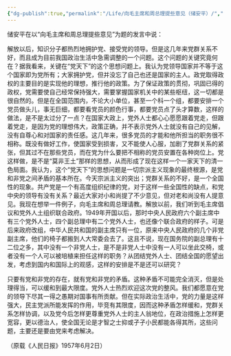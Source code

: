 ```yaml
---
{"dg-publish":true,"permalink":"/Life/向毛主席和周总理提些意见（储安平）/","title":"向毛主席和周总理提些意见（储安平）","tags":["clippings"]}
---
```



储安平在以“向毛主席和周总理提些意见”为题的发言中说：

解放以后，知识分子都热烈地拥护党、接受党的领导。但是这几年来党群关系不好，而且成为目前我国政治生活中急需调整的一个问题。这个问题的关键究竟何在？据我看来，关键在“党天下”的这个思想问题上。我认为党领导国家并不等于这个国家即为党所有；大家拥护党，但并没忘了自己也还是国家的主人。政党取得政权的主要目的是实现他的理想，推行他的政策。为了保证政策的贯彻，巩固已得的政权，党需要使自己经常保持强大，需要掌握国家机关中的某些枢纽，这一切都是很自然的。但是在全国范围内，不论大小单位，甚至一个科一个组，都要安排一个党员做头儿，事无巨细，都要看党员的颜色行事，都要党员点了头才算数，这样的做法，是不是太过分了一点？在国家大政上，党外人士都心心愿愿跟着党走，但跟着党走，是因为党的理想伟大，政策正确，并不表示党外人士就没有自己的见解，没有自尊心和对国家的责任感。这几年来，很多党员的才能和他所担当的职务很不相称。既没有做好工作，使国家受到损害，又不能使人心服，加剧了党群关系的紧张，但其过不在那些党员，而在党为什么要把不相称的党员安置在各种岗位上。党这样做，是不是“莫非王土”那样的思想，从而形成了现在这样一个一家天下的清一色局面。我认为，这个“党天下”的思想问题是一切宗派主义现象的最终根源，是党和非党之间矛盾的基本所在。今天宗派主义的突出；党群关系的不好，是一个全国性的现象。共产党是一个有高度组织纪律的党，对于这样一些全国性的缺点，和党中央的领导有没有关系？最近大家对小和尚提了不少意见，但对老和尚没有人提意见。我现在想举一件例子，向毛主席和周总理请教。解放以前，我们听到毛主席倡议和党外人土组织联合政府。1949年开国以后，那时中央人民政府六个副主席中有三个党外人士，四个副总理中有二个党外人士，也还像个联合政府的样子。可是后来政府改组，中华人民共和国的副主席只有一位，原来中央人民政府的几个非党副主席，他们的椅子都搬到人大常委会去了。这且不说，现在国务院的副总理有十二位之多，其中没有一个非党人士，是不是非党人士中没有一人可以坐此交椅，或者没有一个人可以被培植来担任这样的职务？从团结党外人士、团结全国的愿望出发，考虑到国内和国际上的观感，这样的安排是不是还可以研究？

只要有党和非党的存在，就有党和非党的矛盾。这种矛盾不可能完全消灭，但是处理得当，可以缓和到最大限度。党外人士热烈欢迎这次党的整风。我们都愿意在党的领导下尽其一得之愚期对国事有所贡献。但在实际政治生活中，党的力量是这样强大，民主党派所能发挥的作用，毕竞有其限度，因而这种矛盾怎样缓和，党群关系怎样协调，以及党今后怎样更尊重党外人士的主人翁地位，在政治措施上怎样更宽容，更以德治人，使全国无论是才智之士抑或孑孑小民都能各得其所，这些问题，主要还是要由党来考虑解决。

（原载《人民日报》1957年6月2日）
